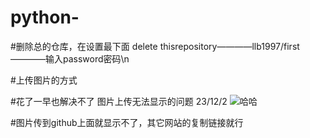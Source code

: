 # python-

#删除总的仓库，在设置最下面 delete thisrepository————llb1997/first————输入password密码\n

#上传图片的方式

#花了一早也解决不了 图片上传无法显示的问题 23/12/2
![哈哈]([https://githubfast.com/32github32/use-github/blob/main/wang.png](https://githubfast.com/32github32/Use-github/blob/main/wang.png?raw=true)https://githubfast.com/32github32/Use-github/blob/main/wang.png?raw=true)

#图片传到github上面就显示不了，其它网站的复制链接就行
